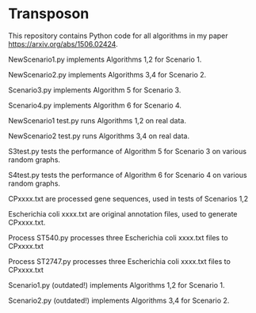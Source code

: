 # Transposon

This repository contains Python code for all algorithms in my paper https://arxiv.org/abs/1506.02424.

NewScenario1.py implements Algorithms 1,2 for Scenario 1.

NewScenario2.py implements Algorithms 3,4 for Scenario 2.

Scenario3.py implements Algorithm 5 for Scenario 3.

Scenario4.py implements Algorithm 6 for Scenario 4.

NewScenario1 test.py runs Algorithms 1,2 on real data.

NewScenario2 test.py runs Algorithms 3,4 on real data.

S3test.py tests the performance of Algorithm 5 for Scenario 3 on various random graphs.

S4test.py tests the performance of Algorithm 6 for Scenario 4 on various random graphs.

CPxxxx.txt are processed gene sequences, used in tests of Scenarios 1,2

Escherichia coli xxxx.txt are original annotation files, used to generate CPxxxx.txt.

Process ST540.py processes three Escherichia coli xxxx.txt files to CPxxxx.txt

Process ST2747.py processes three Escherichia coli xxxx.txt files to CPxxxx.txt



Scenario1.py (outdated!) implements Algorithms 1,2 for Scenario 1.

Scenario2.py (outdated!) implements Algorithms 3,4 for Scenario 2.
